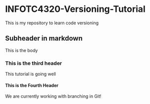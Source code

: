 # INFOTC4320-Versioning-Tutorial

This is my repository to learn code versioning

## Subheader in markdown
This is the body

### This is the third header
This tutorial is going well

#### This is the Fourth Header
We are currently working with branching in Git!